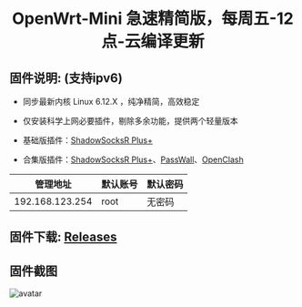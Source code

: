 <div align="center">
<h1>OpenWrt-Mini  急速精简版，每周五-12点-云编译更新</h1>
</div>

## 固件说明: (支持ipv6)

 - 同步最新内核 Linux 6.12.X  ，纯净精简，高效稳定

 - 仅安装科学上网必要插件，剔除多余功能，提供两个轻量版本

 - 基础版插件：[ShadowSocksR Plus+](https://github.com/fw876/helloworld.git)

 - 合集版插件：[ShadowSocksR Plus+](https://github.com/fw876/helloworld.git)、[PassWall](https://github.com/xiaorouji/openwrt-passwall.git)、[OpenClash](https://github.com/vernesong/OpenClash.git.git)

| 管理地址  | 默认账号 | 默认密码 |
| ---- | ---- | ---- |
| 192.168.123.254 | root | 无密码 |

## 固件下载:   [Releases](https://github.com/jzqxx/OpenWrt-Mini/releases) 

## 固件截图

![avatar](https://github.com/jzqxx/demo/blob/main/jpg/OpenWrt-Mini.png)
